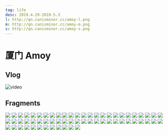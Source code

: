 ```yaml
---
tag: life
desc: 2019.4.29-2019.5.3
l: http://qn.canisminor.cc/amoy-l.png
m: http://qn.canisminor.cc/amoy-m.png
s: http://qn.canisminor.cc/amoy-s.png
---
```


# 厦门 Amoy

## Vlog

![video](http://qn-video.canisminor.cc/Amoy_1080p)

## Fragments

![](http://qn.canisminor.cc/amoy_1.jpg)
![](http://qn.canisminor.cc/amoy_2.jpg)
![](http://qn.canisminor.cc/amoy_3.jpg)
![](http://qn.canisminor.cc/amoy_4.jpg)
![](http://qn.canisminor.cc/amoy_5.jpg)
![](http://qn.canisminor.cc/amoy_6.jpg)
![](http://qn.canisminor.cc/amoy_7.jpg)
![](http://qn.canisminor.cc/amoy_8.jpg)
![](http://qn.canisminor.cc/amoy_9.jpg)
![](http://qn.canisminor.cc/amoy_10.jpg)
![](http://qn.canisminor.cc/amoy_11.jpg)
![](http://qn.canisminor.cc/amoy_12.jpg)
![](http://qn.canisminor.cc/amoy_13.jpg)
![](http://qn.canisminor.cc/amoy_14.jpg)
![](http://qn.canisminor.cc/amoy_15.jpg)
![](http://qn.canisminor.cc/amoy_16.jpg)
![](http://qn.canisminor.cc/amoy_17.jpg)
![](http://qn.canisminor.cc/amoy_18.jpg)
![](http://qn.canisminor.cc/amoy_19.jpg)
![](http://qn.canisminor.cc/amoy_20.jpg)
![](http://qn.canisminor.cc/amoy_21.jpg)
![](http://qn.canisminor.cc/amoy_22.jpg)
![](http://qn.canisminor.cc/amoy_23.jpg)
![](http://qn.canisminor.cc/amoy_24.jpg)
![](http://qn.canisminor.cc/amoy_25.jpg)
![](http://qn.canisminor.cc/amoy_26.jpg)
![](http://qn.canisminor.cc/amoy_27.jpg)
![](http://qn.canisminor.cc/amoy_28.jpg)
![](http://qn.canisminor.cc/amoy_29.jpg)
![](http://qn.canisminor.cc/amoy_30.jpg)
![](http://qn.canisminor.cc/amoy_31.jpg)
![](http://qn.canisminor.cc/amoy_32.jpg)
![](http://qn.canisminor.cc/amoy_33.jpg)
![](http://qn.canisminor.cc/amoy_34.jpg)
![](http://qn.canisminor.cc/amoy_35.jpg)
![](http://qn.canisminor.cc/amoy_36.jpg)
![](http://qn.canisminor.cc/amoy_37.jpg)
![](http://qn.canisminor.cc/amoy_38.jpg)
![](http://qn.canisminor.cc/amoy_39.jpg)
![](http://qn.canisminor.cc/amoy_40.jpg)
![](http://qn.canisminor.cc/amoy_41.jpg)
![](http://qn.canisminor.cc/amoy_42.jpg)
![](http://qn.canisminor.cc/amoy_43.jpg)
![](http://qn.canisminor.cc/amoy_44.jpg)
![](http://qn.canisminor.cc/amoy_45.jpg)
![](http://qn.canisminor.cc/amoy_46.jpg)
![](http://qn.canisminor.cc/amoy_47.jpg)
![](http://qn.canisminor.cc/amoy_48.jpg)
![](http://qn.canisminor.cc/amoy_49.jpg)
![](http://qn.canisminor.cc/amoy_50.jpg)
![](http://qn.canisminor.cc/amoy_51.jpg)
![](http://qn.canisminor.cc/amoy_52.jpg)
![](http://qn.canisminor.cc/amoy_53.jpg)
![](http://qn.canisminor.cc/amoy_54.jpg)
![](http://qn.canisminor.cc/amoy_55.jpg)
![](http://qn.canisminor.cc/amoy_56.jpg)
![](http://qn.canisminor.cc/amoy_57.jpg)
![](http://qn.canisminor.cc/amoy_58.jpg)
![](http://qn.canisminor.cc/amoy_59.jpg)
![](http://qn.canisminor.cc/amoy_60.jpg)
![](http://qn.canisminor.cc/amoy_61.jpg)
![](http://qn.canisminor.cc/amoy_62.jpg)

